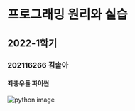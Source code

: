 <!--Heading-->

<p align="center">
  
# 프로그래밍 원리와 실습

## 2022-1학기

### 202116266 김솔아
#### 좌충우돌 파이썬

</p>


  ![python image](https://bygritmind.files.wordpress.com/2020/12/image-4.png?w=1024)

